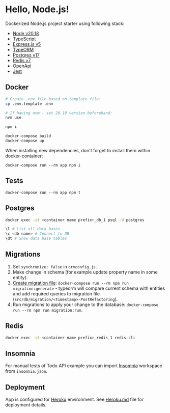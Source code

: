 # Hello, Node.js!

Dockerized Node.js project starter using following stack:

- [Node v20.18](https://nodejs.org/en)
- [TypeScript](https://www.typescriptlang.org/)
- [Express.js v5](https://expressjs.com/)
- [TypeORM](https://typeorm.io/#/)
- [Postgres v17](https://www.postgresql.org/)
- [Redis v7](https://redis.io/)
- [OpenApi](https://www.openapis.org/)
- [Jest](https://jestjs.io/)

## Docker

```Bash
# Create .env file based on template file:
cp .env.template .env

# If having nvm - set 20.18 version beforehand:
nvm use

npm i

docker-compose build
docker-compose up
```

When installing new dependencies, don't forget to install them within docker-container:

```
docker-compose run --rm app npm i
```

## Tests

```
docker-compose run --rm app npm t
```

## Postgres

```Bash
docker exec -it <container name prefix>_db_1 psql -U postgres

\l # List all data bases
\c <db name> # Connect to DB
\dt # Show data base tables
```

## Migrations

1. Set `synchronize: false` in `ormconfig.js`.
2. Make change in schema (for example update property name in some entity).
3. [Create migration file](https://github.com/typeorm/typeorm/blob/master/docs/migrations.md#generating-migrations): `docker-compose run --rm npm run migration:generate` - typeorm will compare current schema with entities and add required queries to migration file (`src/db/migration/<timestamp>-PostRefactoring`).
4. Run migrations to apply your change to the database: `docker-compose run --rm npm run migration:run`.

## Redis

```Bash
docker exec -it <container name prefix>_redis_1 redis-cli
```

## Insomnia

For manual tests of Todo API example you can import [Insomnia](https://insomnia.rest/) workspace from `insomnia.json`.

## Deployment

App is configured for [Heroku](https://www.heroku.com/) environment. See [Heroku.md](Heroku.md) file for deployment details.
